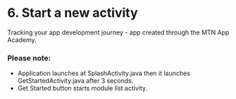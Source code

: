 # 6. Start a new activity
Tracking your app development journey - app created through the MTN App Academy.
### Please note:
* Application launches at SplashActivity.java then it launches GetStartedActivity.java after 3 seconds.
* Get Started button starts module list activity.
